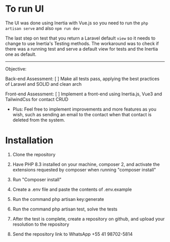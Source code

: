 # To run UI
The UI was done using Inertia with Vue.js so you need to run the `php artisan serve` and also `npm run dev`

The last step on test that you return a Laravel default `view` so it needs to change to use Inertia's Testing methods. The workaround was to check if there was a running test and serve a default view for tests and the Inertia one as default.

----------------------

Objective:

Back-end Assessment: [ ] Make all tests pass, applying the best practices of Laravel and SOLID and clean arch

Front-end Assessment: [ ] Implement a front-end using Inertia.js, Vue3 and TailwindCss for contact CRUD

* Plus: Feel free to implement improvements and more features as you wish, such as sending an email to the contact when that contact is deleted from the system.

# Installation
1. Clone the repository
2. Have PHP 8.3 installed on your machine, composer 2, and activate the extensions requested by composer when running "composer install"
3. Run "Composer install"
4. Create a .env file and paste the contents of .env.example
5. Run the command php artisan key:generate
6. Run the command php artisan test, solve the tests

7. After the test is complete, create a repository on github, and upload your resolution to the repository
8. Send the repository link to WhatsApp +55 41 98702-5814

